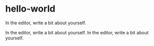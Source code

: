 # hello-world

In the editor, write a bit about yourself.

In the editor, write a bit about yourself.
In the editor, write a bit about yourself.
